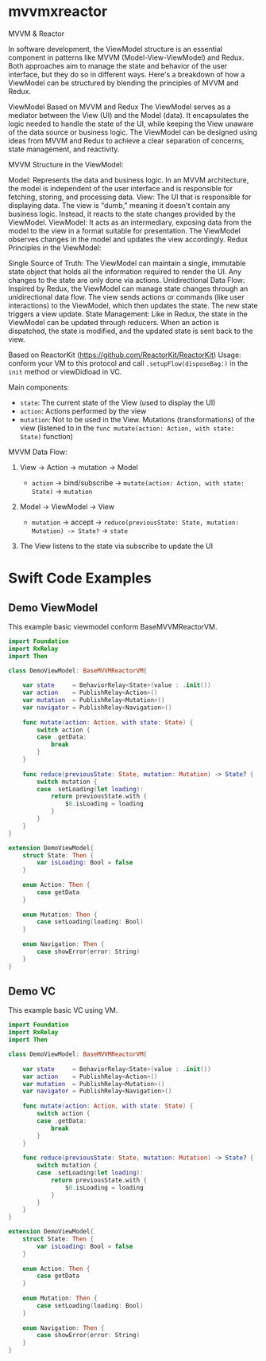 # mvvmxreactor
MVVM &amp; Reactor

In software development, the ViewModel structure is an essential component in patterns like MVVM (Model-View-ViewModel) and Redux. Both approaches aim to manage the state and behavior of the user interface, but they do so in different ways. Here's a breakdown of how a ViewModel can be structured by blending the principles of MVVM and Redux.

ViewModel Based on MVVM and Redux
The ViewModel serves as a mediator between the View (UI) and the Model (data). It encapsulates the logic needed to handle the state of the UI, while keeping the View unaware of the data source or business logic. The ViewModel can be designed using ideas from MVVM and Redux to achieve a clear separation of concerns, state management, and reactivity.

MVVM Structure in the ViewModel:

Model: Represents the data and business logic. In an MVVM architecture, the model is independent of the user interface and is responsible for fetching, storing, and processing data.
View: The UI that is responsible for displaying data. The view is "dumb," meaning it doesn't contain any business logic. Instead, it reacts to the state changes provided by the ViewModel.
ViewModel: It acts as an intermediary, exposing data from the model to the view in a format suitable for presentation. The ViewModel observes changes in the model and updates the view accordingly.
Redux Principles in the ViewModel:

Single Source of Truth: The ViewModel can maintain a single, immutable state object that holds all the information required to render the UI. Any changes to the state are only done via actions.
Unidirectional Data Flow: Inspired by Redux, the ViewModel can manage state changes through an unidirectional data flow. The view sends actions or commands (like user interactions) to the ViewModel, which then updates the state. The new state triggers a view update.
State Management: Like in Redux, the state in the ViewModel can be updated through reducers. When an action is dispatched, the state is modified, and the updated state is sent back to the view.

Based on ReactorKit (https://github.com/ReactorKit/ReactorKit)
Usage: conform your VM to this protocol and call `.setupFlow(disposeBag:)` in the `init` method or viewDidload in VC.

Main components:
  - `state`: The current state of the View (used to display the UI)
  - `action`: Actions performed by the view
  - `mutation`: Not to be used in the View. Mutations (transformations) of the view (listened to in the `func mutate(action: Action, with state: State)` function)

MVVM Data Flow:
1. View -> Action -> mutation -> Model
     - `action` -> bind/subscribe -> `mutate(action: Action, with state: State)` -> `mutation`

2. Model -> ViewModel -> View
     - `mutation` -> accept -> `reduce(previousState: State, mutation: Mutation) -> State?` -> `state`

3. The View listens to the state via subscribe to update the UI

# Swift Code Examples

## Demo ViewModel

This example basic viewmodel conform BaseMVVMReactorVM.

```swift
import Foundation
import RxRelay
import Then

class DemoViewModel: BaseMVVMReactorVM{
    
    var state     = BehaviorRelay<State>(value : .init())
    var action    = PublishRelay<Action>()
    var mutation  = PublishRelay<Mutation>()
    var navigator = PublishRelay<Navigation>()
    
    func mutate(action: Action, with state: State) {
        switch action {
        case .getData:
            break
        }
    }
    
    func reduce(previousState: State, mutation: Mutation) -> State? {
        switch mutation {
        case .setLoading(let loading):
            return previousState.with {
                $0.isLoading = loading
            }
        }
    }
}

extension DemoViewModel{
    struct State: Then {
        var isLoading: Bool = false
    }
    
    enum Action: Then {
        case getData
    }
    
    enum Mutation: Then {
        case setLoading(loading: Bool)
    }
    
    enum Navigation: Then {
        case showError(error: String)
    }
}
```

## Demo VC

This example basic VC using VM.

```swift
import Foundation
import RxRelay
import Then

class DemoViewModel: BaseMVVMReactorVM{
    
    var state     = BehaviorRelay<State>(value : .init())
    var action    = PublishRelay<Action>()
    var mutation  = PublishRelay<Mutation>()
    var navigator = PublishRelay<Navigation>()
    
    func mutate(action: Action, with state: State) {
        switch action {
        case .getData:
            break
        }
    }
    
    func reduce(previousState: State, mutation: Mutation) -> State? {
        switch mutation {
        case .setLoading(let loading):
            return previousState.with {
                $0.isLoading = loading
            }
        }
    }
}

extension DemoViewModel{
    struct State: Then {
        var isLoading: Bool = false
    }
    
    enum Action: Then {
        case getData
    }
    
    enum Mutation: Then {
        case setLoading(loading: Bool)
    }
    
    enum Navigation: Then {
        case showError(error: String)
    }
}
```

